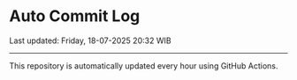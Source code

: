 # Auto Commit Log

Last updated: Friday, 18-07-2025 20:32 WIB

---

This repository is automatically updated every hour using GitHub Actions.
